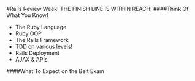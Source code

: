 #Rails Review Week! THE FINISH LINE IS WITHIN REACH!
####Think Of What You Know!
- The Ruby Language
- Ruby OOP
- The Rails Framework
- TDD on various levels!
- Rails Deployment
- AJAX & APIs

####What To Expect on the Belt Exam
